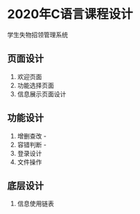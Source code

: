 # 2020年C语言课程设计
学生失物招领管理系统

## 页面设计
1. 欢迎页面
2. 功能选择页面
3. 信息展示页面设计

## 功能设计
1. 增删查改 -
2. 容错判断 -
3. 登录设计
4. 文件操作

## 底层设计
1. 信息使用链表